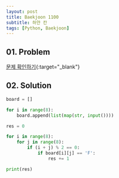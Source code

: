 ```yaml
---
layout: post
title: Baekjoon 1100
subtitle: 하얀 칸
tags: [Python, Baekjoon]
---
```


## 01. Problem

[문제 확인하기](https://www.acmicpc.net/problem/1100){:target="_blank"}

## 02. Solution

```Python
board = []

for i in range(8):
    board.append(list(map(str, input())))

res = 0

for i in range(8):
    for j in range(8):
        if (i + j) % 2 == 0:
            if board[i][j] == 'F':
                res += 1

print(res)
```
